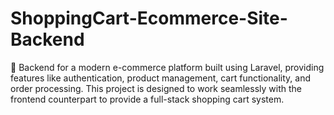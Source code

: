 # ShoppingCart-Ecommerce-Site-Backend
🚀 Backend for a modern e-commerce platform built using Laravel, providing features like authentication, product management, cart functionality, and order processing. This project is designed to work seamlessly with the frontend counterpart to provide a full-stack shopping cart system.
